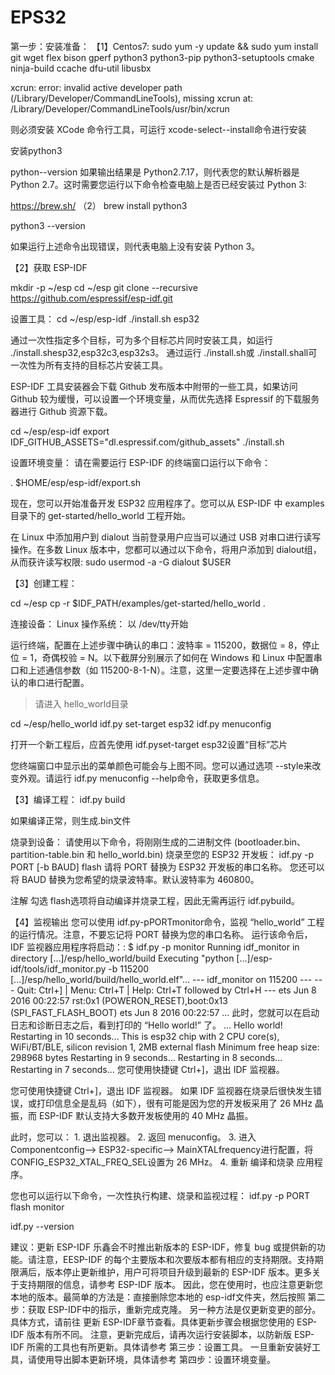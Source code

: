 # EPS32

第一步：安装准备：
【1】Centos7: 
sudo yum -y update && sudo yum install git wget flex bison gperf python3 python3-pip python3-setuptools cmake ninja-build ccache dfu-util libusbx



xcrun: error: invalid active developer path (/Library/Developer/CommandLineTools), missing xcrun at: /Library/Developer/CommandLineTools/usr/bin/xcrun

则必须安装 XCode 命令行工具，可运行 xcode-select--install命令进行安装


安装python3

python--version
如果输出结果是 Python2.7.17，则代表您的默认解析器是 Python 2.7。这时需要您运行以下命令检查电脑上是否已经安装过 Python 3:

https://brew.sh/    （2）
brew install python3

python3 --version

如果运行上述命令出现错误，则代表电脑上没有安装 Python 3。

【2】获取 ESP-IDF

mkdir -p ~/esp
cd ~/esp
git clone --recursive https://github.com/espressif/esp-idf.git

设置工具：
cd ~/esp/esp-idf
./install.sh esp32


通过一次性指定多个目标，可为多个目标芯片同时安装工具，如运行 ./install.shesp32,esp32c3,esp32s3。 通过运行 ./install.sh或 ./install.shall可一次性为所有支持的目标芯片安装工具。

ESP-IDF 工具安装器会下载 Github 发布版本中附带的一些工具，如果访问 Github 较为缓慢，可以设置一个环境变量，从而优先选择 Espressif 的下载服务器进行 Github 资源下载。



cd ~/esp/esp-idf
export IDF_GITHUB_ASSETS="dl.espressif.com/github_assets"
./install.sh


设置环境变量： 
请在需要运行 ESP-IDF 的终端窗口运行以下命令：
 
.  $HOME/esp/esp-idf/export.sh

现在，您可以开始准备开发 ESP32 应用程序了。您可以从 ESP-IDF 中 examples 目录下的 get-started/hello_world 工程开始。

在 Linux 中添加用户到 dialout
当前登录用户应当可以通过 USB 对串口进行读写操作。在多数 Linux 版本中，您都可以通过以下命令，将用户添加到 dialout组，从而获许读写权限:
sudo usermod -a -G dialout $USER

【3】创建工程：

cd ~/esp
cp -r $IDF_PATH/examples/get-started/hello_world .


连接设备：
Linux 操作系统： 以 /dev/tty开始




运行终端，配置在上述步骤中确认的串口：波特率 = 115200，数据位 = 8，停止位 = 1，奇偶校验 = N。以下截屏分别展示了如何在 Windows 和 Linux 中配置串口和上述通信参数（如 115200-8-1-N）。注意，这里一定要选择在上述步骤中确认的串口进行配置。

>请进入 hello_world目录

cd ~/esp/hello_world
idf.py set-target esp32
idf.py menuconfig


打开一个新工程后，应首先使用 idf.pyset-target esp32设置“目标”芯片

您终端窗口中显示出的菜单颜色可能会与上图不同。您可以通过选项 --style来改变外观。请运行 idf.py menuconfig  --help命令，获取更多信息。

【3】编译工程：
idf.py build

如果编译正常，则生成.bin文件


烧录到设备：
请使用以下命令，将刚刚生成的二进制文件 (bootloader.bin、partition-table.bin 和 hello_world.bin) 烧录至您的 ESP32 开发板：
idf.py -p PORT [-b BAUD] flash
请将 PORT 替换为 ESP32 开发板的串口名称。
您还可以将 BAUD 替换为您希望的烧录波特率。默认波特率为 460800。

注解
勾选 flash选项将自动编译并烧录工程，因此无需再运行 idf.pybuild。


【4】监视输出
您可以使用 idf.py-pPORTmonitor命令，监视 “hello_world” 工程的运行情况。注意，不要忘记将 PORT 替换为您的串口名称。
运行该命令后，IDF 监视器应用程序将启动：:
$ idf.py -p <PORT> monitor
Running idf_monitor in directory [...]/esp/hello_world/build
Executing "python [...]/esp-idf/tools/idf_monitor.py -b 115200 [...]/esp/hello_world/build/hello_world.elf"...
--- idf_monitor on <PORT> 115200 ---
--- Quit: Ctrl+] | Menu: Ctrl+T | Help: Ctrl+T followed by Ctrl+H ---
ets Jun  8 2016 00:22:57
rst:0x1 (POWERON_RESET),boot:0x13 (SPI_FAST_FLASH_BOOT)
ets Jun  8 2016 00:22:57
...
此时，您就可以在启动日志和诊断日志之后，看到打印的 “Hello world!” 了。
...
    Hello world!
    Restarting in 10 seconds...
    This is esp32 chip with 2 CPU core(s), WiFi/BT/BLE, silicon revision 1, 2MB external flash
Minimum free heap size: 298968 bytes
    Restarting in 9 seconds...
    Restarting in 8 seconds...
    Restarting in 7 seconds...
您可使用快捷键 Ctrl+]，退出 IDF 监视器。

您可使用快捷键 Ctrl+]，退出 IDF 监视器。
如果 IDF 监视器在烧录后很快发生错误，或打印信息全是乱码（如下），很有可能是因为您的开发板采用了 26 MHz 晶振，而 ESP-IDF 默认支持大多数开发板使用的 40 MHz 晶振。

此时，您可以：
	1. 退出监视器。
	2. 返回 menuconfig。
	3. 进入 Componentconfig–> ESP32-specific–> MainXTALfrequency进行配置，将 CONFIG_ESP32_XTAL_FREQ_SEL设置为 26 MHz。
	4. 重新 编译和烧录 应用程序。
>

您也可以运行以下命令，一次性执行构建、烧录和监视过程：
idf.py -p PORT flash monitor

idf.py --version

建议：更新 ESP-IDF
乐鑫会不时推出新版本的 ESP-IDF，修复 bug 或提供新的功能。请注意，EESP-IDF 的每个主要版本和次要版本都有相应的支持期限。支持期限满后，版本停止更新维护，用户可将项目升级到最新的 ESP-IDF 版本。更多关于支持期限的信息，请参考 ESP-IDF 版本。
因此，您在使用时，也应注意更新您本地的版本。最简单的方法是：直接删除您本地的 esp-idf文件夹，然后按照 第二步：获取 ESP-IDF中的指示，重新完成克隆。
另一种方法是仅更新变更的部分。具体方式，请前往 更新 ESP-IDF章节查看。具体更新步骤会根据您使用的 ESP-IDF 版本有所不同。
注意，更新完成后，请再次运行安装脚本，以防新版 ESP-IDF 所需的工具也有所更新。具体请参考 第三步：设置工具。
一旦重新安装好工具，请使用导出脚本更新环境，具体请参考 第四步：设置环境变量。

